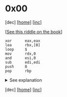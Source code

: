 # 0x00

[dec] [[home](../README.md)] [[inc](../0x01/)]

[[See this riddle on the book](https://www.xorpd.net/pages/xchg_rax/snip_00.html)]

```
xor      eax,eax
lea      rbx,[0]
loop     $
mov      rdx,0
and      esi,0
sub      edi,edi
push     0
pop      rbp
```

<details>
<summary>See explanation</summary>

## Zeroing registers

This snippet shows seven different ways to set various registers to zero, from
`*ax` to `*dx`, and then `esi`, `edi`, `esp`, `rbp`.
Let's see them one by one:

### xor eax,eax

This is as simple as it sounds. Just XOR `eax` with itself. It works on any
register, and width (i.e. it also works with `rax`, `edi`, etc).
XOR is a notoriously slow operation, but it allows for very compact opcodes
(2 bytes) if you are space-constrained:
```
$ rasm2 -a x86 -b 64 'xor eax,eax'
31c0
```

It will take one more byte if we use the 64-bit wide register:
```
$ rasm2 -a x86 -b 64 'xor rax,rax'
4831c0
```

### lea rbx,[0]

LEA stands for `load effective address`. This instruction loads the source value
`[0]` into the 64-bit-wide `rbx` register. See the
[LEA instruction's reference](https://c9x.me/x86/html/file_module_x86_id_153.html)
for details.

The source value uses the square brackets syntax, which means "dereference the
value of the address within the square brackets", i.e. look for the content of
the first 64 bits at the address `0` (i.e. like `*(void *)0` in C).
In protected mode, and on a modern Linux kernel, this means accessing a reserved,
and normally zero'ed area (see
[Linux's memory layout](https://www.kernel.org/doc/html/latest/x86/boot.html#memory-layout)).

This instruction requires memory access, and as such it is very
time-inefficient.
It is also less space-efficient than `xor`, as it takes 7 bytes:
```
$ rasm2 -a x86 -b 64 'lea rbx,[0]'
488d1df9ffffff
```

Even if we swap `rbx` for `ebx` it still takes 7 bytes:
```
$ rasm2 -a x86 -b 64 'lea ebx,[0]'
488d1df9ffffff
```

We have to assemble it in 32-bit mode to save one byte:
```
$ rasm2 -a x86 -b 32 'lea ebx,[0]'
8d1d00000000
```

### loop $

The [`LOOP`](https://c9x.me/x86/html/file_module_x86_id_161.html) instruction
can be confusing: how can it set a register to zero? There is a simple
explanation: `LOOP` jumps to the address indicated by its operand (`$`) until
the value in `ecx` (or `cx`) reaches zero. The operand is a relative address to
the `LOOP` instruction, and in our example `$` means "the current address" (this
value has to be expanded by the assembler program, e.g. `nasm`).

In practice, this instruction will loop on itself until `ecx` is zero before it
continues to the next instruction, in fact setting `ecx` to 0.

This instruction is space-efficient, as it takes only 2 bytes:
```
$ rasm2 -a x86 -b 64 'loop $'
e2fe
```

However it can be time-inefficient if the value of `ecx` is large, because it
will loop as many times as the value of `ecx`. The best case is when `ecx` is
already zero of course.


### mov rdx,0

This is also as simple as it sounds: move 0 to `rdx`, 64-bit wide. It takes 7
bytes:
```
$ rasm2 -a x86 -b 64 'mov rdx,0'
48c7c200000000
```

This is also quite time-efficient because an immediate value is written to a
register. However, keep in mind that on modern CPUs things are less obvious than
it seems, as this article shows: [Does register selection matter to performance
on x86 CPUs?](https://fiigii.com/2020/02/16/Does-register-selection-matter-to-performance-on-x86-CPUs/).

### and esi,0

And this is also pretty obvious, and fast: a register is put to binary AND with
0, which results always in 0.

Space efficiency is pretty good too:
```
$ rasm2 -a x86 -b 64 'and esi,0'
83e600
```

and it gains a byte on 64-bit wide registers:
```
$ rasm2 -a x86 -b 64 'and rsi,0'
4883e600
```

### sub edi,edi

We are again in Obvious Land: subtract the value of `edi` from `edi`, and get a
nice round 0.

Efficient in both time and space:
```
$ rasm2 -a x86 -b 64 'sub edi,edi'
29ff
```

plus one byte for 64-bit wide registers:
```
$ rasm2 -a x86 -b 64 'sub rdi,rdi'
4829ff
```

### push 0; pop rbp

This is more indirect: [`PUSH`](https://c9x.me/x86/html/file_module_x86_id_269.html)
stores the value 0 to the top of the stack, and decrements it by the stack
pointer's size (16, 32, or 64 bit on x86). Then the value is
[`POP`](https://c9x.me/x86/html/file_module_x86_id_248.html)'ed into `rbp`.
These two instructions in fact set `rbp` to 0.

Less time-efficient: 0 is first copied to memory at the value pointed by `rsp,
`rsp` is adjusted, then the value is read from memory again into `rbp`, and
`rsp` is adjusted again to go back to the original value.

Space:
```
$ rasm2 -a x86 -b 64 'push 0; pop rbp'
6a005d
```
Not great, not terrible: `6a00` is `push 0`, `5b` is `pop rbp`.


</details>

[dec] [[home](../README.md)] [[inc](../0x01/)]
